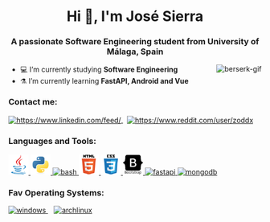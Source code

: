 <h1 align="center">Hi 👋, I'm José Sierra</h1>
<h3 align="center">
    A passionate Software Engineering student from University of Málaga, Spain
</h3>

<img src="https://image.myanimelist.net/ui/ogNrt6xjoxcgp7z0v_1Zi-h86qCak4gW6O4A9Q9fN9cfWruL0qDnD4EuQZ46upF0F-9O-HpAN1cgy0x7g9GWjCkWlqJmN2EugTlNVjdUlao"
    alt="berserk-gif" align="right" />

- 💻 I’m currently studying **Software Engineering** 
- ⚗️ I’m currently learning **FastAPI, Android and Vue**

<h3 align="left">Contact me:</h3>
<p align="left">
    <a href="https://www.linkedin.com/feed/" target="blank"><img align="center"
            src="https://raw.githubusercontent.com/rahuldkjain/github-profile-readme-generator/master/src/images/icons/Social/linked-in-alt.svg"
            alt="https://www.linkedin.com/feed/" height="35" width="40" />
    </a>
    &nbsp;
    <a href="https://www.reddit.com/user/zoddx" target="blank"><img align="center"
            src="https://cdn.worldvectorlogo.com/logos/reddit-4.svg"
            alt="https://www.reddit.com/user/zoddx" height="40" width="40" />
    </a>
</p>

<h3 align="left">Languages and Tools:</h3>
<p align="left">
    <a href="https://www.java.com" target="_blank" rel="noreferrer">
        <img src="https://raw.githubusercontent.com/devicons/devicon/master/icons/java/java-original.svg" 
             alt="java" width="40" height="40" />
    </a>
    <a href="https://www.python.org" target="_blank" rel="noreferrer">
        <img src="https://raw.githubusercontent.com/devicons/devicon/master/icons/python/python-original.svg"
            alt="python" width="40" height="40" />
    </a>
    <a href="https://es.wikipedia.org/wiki/Bash" target="_blank" rel="noreferrer">
        <img src="https://lignux.com/wp-content/uploads/2018/06/bash2.png" 
             alt="bash" width="40" height="40" />
    </a>
    <a href="https://www.w3.org/html/" target="_blank" rel="noreferrer">
        <img src="https://raw.githubusercontent.com/devicons/devicon/master/icons/html5/html5-original-wordmark.svg"
            alt="html5" width="40" height="40" />
    </a>
    <a href="https://www.w3schools.com/css/" target="_blank" rel="noreferrer">
        <img src="https://raw.githubusercontent.com/devicons/devicon/master/icons/css3/css3-original-wordmark.svg"
            alt="css3" width="40" height="40" />
    </a>
    <a href="https://getbootstrap.com" target="_blank" rel="noreferrer">
        <img src="https://raw.githubusercontent.com/devicons/devicon/master/icons/bootstrap/bootstrap-plain-wordmark.svg"
            alt="bootstrap" width="40" height="40" />
    </a>
    <a href="https://fastapi.tiangolo.com/" target="_blank" rel="noreferrer">
        <img src="https://cdn.worldvectorlogo.com/logos/fastapi.svg" 
             alt="fastapi" width="40" height="40" />
    </a>
    <a href="https://www.mongodb.com/" target="_blank" rel="noreferrer">
        <img src="https://www.svgrepo.com/show/331488/mongodb.svg"
            alt="mongodb" width="40" height="40" />
    </a>
</p>


<h3 align="left">Fav Operating Systems:</h3>
<p align="left">
    <a href="https://www.microsoft.com/es-es/software-download/windows11" target="_blank" rel="noreferrer">
        <img src="https://i1.wp.com/architecnologia.es/wp-content/uploads/2019/10/microsoft-windows-logo.png?ssl=1"
            alt="windows" width="35" height="35" />
    </a>
    &nbsp;&nbsp;
    <a href="https://archlinux.org/" target="_blank" rel="noreferrer">
        <img src="https://upload.wikimedia.org/wikipedia/commons/thumb/a/a5/Archlinux-icon-crystal-64.svg/1200px-Archlinux-icon-crystal-64.svg.png"
            alt="archlinux" width="35" height="35" />
    </a>
</p>
